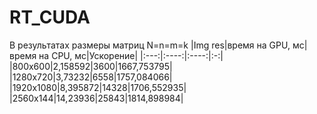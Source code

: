 # RT_CUDA

 В результатах размеры матриц N=n=m=k
 |Img res|время на GPU, мс|время на CPU, мс|Ускорение|
 |:---:|:----:|:----:|:-:|
 |800x600|2,158592|3600|1667,753795|
 |1280x720|3,73232|6558|1757,084066|
 |1920x1080|8,395872|14328|1706,552935|
 |2560x144|14,23936|25843|1814,898984|
